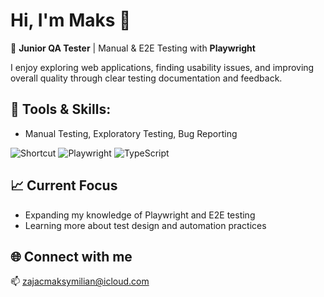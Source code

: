 # Hi, I'm Maks 👋

🎯 **Junior QA Tester** | Manual & E2E Testing with **Playwright**

I enjoy exploring web applications, finding usability issues, and improving overall quality through clear testing documentation and feedback.


## 🔧 Tools & Skills:
- Manual Testing, Exploratory Testing, Bug Reporting
  
![Shortcut](https://img.shields.io/badge/Shortcut-%235C4EE5.svg?style=for-the-badge&logo=shortcut&logoColor=white)
![Playwright](https://img.shields.io/badge/-playwright-%232EAD33?style=for-the-badge&logo=playwright&logoColor=white)
![TypeScript](https://img.shields.io/badge/TypeScript-007ACC?style=for-the-badge&logo=typescript&logoColor=white)

## 📈 Current Focus
- Expanding my knowledge of Playwright and E2E testing
- Learning more about test design and automation practices

## 🌐 Connect with me  
📫 zajacmaksymilian@icloud.com
